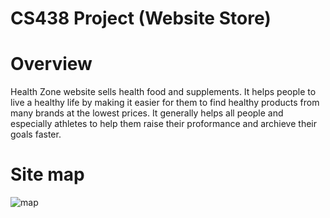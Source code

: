 # CS438 Project (Website Store)


# Overview
Health Zone website sells health food and supplements. It helps people to live a healthy life by making it easier for them to find healthy products from many brands at the lowest prices. It generally helps all people and especially athletes to help them  raise their proformance and archieve their goals faster.



# Site map

![map](https://user-images.githubusercontent.com/60845044/184505867-6b28caa1-2cde-49d8-93df-5cc96770c757.png)
